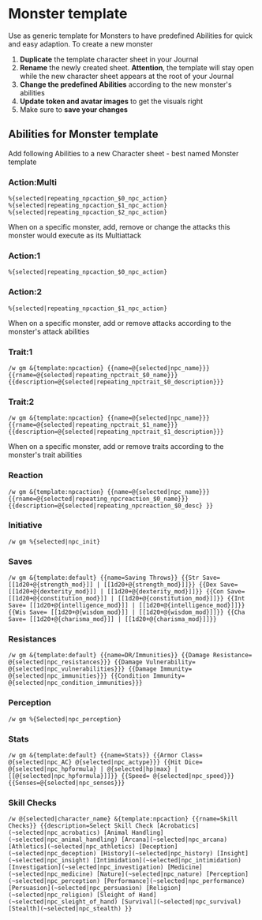 # Monster template
Use as generic template for Monsters to have predefined Abilities for quick and easy adaption.
To create a new monster
1. __Duplicate__ the template character sheet in your Journal
1. __Rename__ the newly created sheet. __Attention__, the template will stay open while the new character sheet appears at the root of your Journal
1. __Change the predefined Abilities__ according to the new monster's abilities
1. __Update token and avatar images__ to get the visuals right
1. Make sure to __save your changes__

## Abilities for Monster template
Add following Abilities to a new Character sheet - best named Monster template

### Action:Multi
```
%{selected|repeating_npcaction_$0_npc_action}
%{selected|repeating_npcaction_$1_npc_action}
%{selected|repeating_npcaction_$2_npc_action}
```
When on a specific monster, add, remove or change the attacks this monster would execute as its Multiattack

### Action:1
```
%{selected|repeating_npcaction_$0_npc_action}
```

### Action:2
```
%{selected|repeating_npcaction_$1_npc_action}
```
When on a specific monster, add or remove attacks according to the monster's attack abilities

### Trait:1
```
/w gm &{template:npcaction} {{name=@{selected|npc_name}}} {{rname=@{selected|repeating_npctrait_$0_name}}} {{description=@{selected|repeating_npctrait_$0_description}}}
```

### Trait:2
```
/w gm &{template:npcaction} {{name=@{selected|npc_name}}} {{rname=@{selected|repeating_npctrait_$1_name}}} {{description=@{selected|repeating_npctrait_$1_description}}}
```
When on a specific monster, add or remove traits according to the monster's trait abilities

### Reaction
```
/w gm &{template:npcaction} {{name=@{selected|npc_name}}} {{rname=@{selected|repeating_npcreaction_$0_name}}} {{description=@{selected|repeating_npcreaction_$0_desc} }}
```

### Initiative
```
/w gm %{selected|npc_init}
```

### Saves
```
/w gm &{template:default} {{name=Saving Throws}} {{Str Save= [[1d20+@{strength_mod}]] | [[1d20+@{strength_mod}]]}} {{Dex Save= [[1d20+@{dexterity_mod}]] | [[1d20+@{dexterity_mod}]]}} {{Con Save= [[1d20+@{constitution_mod}]] | [[1d20+@{constitution_mod}]]}} {{Int Save= [[1d20+@{intelligence_mod}]] | [[1d20+@{intelligence_mod}]]}} {{Wis Save= [[1d20+@{wisdom_mod}]] | [[1d20+@{wisdom_mod}]]}} {{Cha Save= [[1d20+@{charisma_mod}]] | [[1d20+@{charisma_mod}]]}}
```

### Resistances
```
/w gm &{template:default} {{name=DR/Immunities}} {{Damage Resistance= @{selected|npc_resistances}}} {{Damage Vulnerability= @{selected|npc_vulnerabilities}}} {{Damage Immunity= @{selected|npc_immunities}}} {{Condition Immunity= @{selected|npc_condition_immunities}}}
```

### Perception
```
/w gm %{Selected|npc_perception}
```

### Stats
```
/w gm &{template:default} {{name=Stats}} {{Armor Class= @{selected|npc_AC} @{selected|npc_actype}}} {{Hit Dice= @{selected|npc_hpformula} | @{selected|hp|max} | [[@{selected|npc_hpformula}]]}} {{Speed= @{selected|npc_speed}}} {{Senses=@{selected|npc_senses}}}
```

### Skill Checks
```
/w @{selected|character_name} &{template:npcaction} {{rname=Skill Checks}} {{description=Select Skill Check [Acrobatics](~selected|npc_acrobatics) [Animal Handling](~selected|npc_animal_handling) [Arcana](~selected|npc_arcana) [Athletics](~selected|npc_athletics) [Deception](~selected|npc_deception) [History](~selected|npc_history) [Insight](~selected|npc_insight) [Intimidation](~selected|npc_intimidation) [Investigation](~selected|npc_investigation) [Medicine](~selected|npc_medicine) [Nature](~selected|npc_nature) [Perception](~selected|npc_perception) [Performance](~selected|npc_performance) [Persuasion](~selected|npc_persuasion) [Religion](~selected|npc_religion) [Sleight of Hand](~selected|npc_sleight_of_hand) [Survival](~selected|npc_survival) [Stealth](~selected|npc_stealth) }}
```
